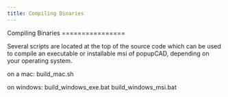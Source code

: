 ```yaml
---
title: Compiling Binaries
---
```


Compiling Binaries ================

Several scripts are located at the top of the source code which can be
used to compile an executable or installable msi of popupCAD, depending
on your operating system.

on a mac: build\_mac.sh

on windows: build\_windows\_exe.bat build\_windows\_msi.bat
